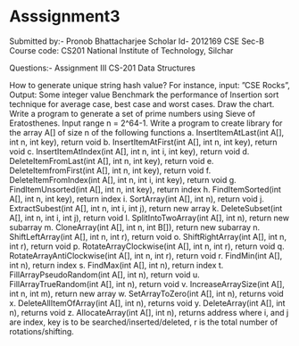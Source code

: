 # Asssignment3

Submitted by:-
Pronob Bhattacharjee
Scholar Id- 2012169
CSE Sec-B
Course code: CS201
National Institute of Technology, Silchar

Questions:- Assignment III CS-201 Data Structures

How to generate unique string hash value? For instance, input: ”CSE Rocks”, Output: Some integer value Benchmark the performance of Insertion sort technique for average case, best case and worst cases. Draw the chart. Write a program to generate a set of prime numbers using Sieve of Eratosthenes. Input range n = 2^64-1. Write a program to create library for the array A[] of size n of the following functions a. InsertItemAtLast(int A[], int n, int key), return void b. InsertItemAtFirst(int A[], int n, int key), return void c. InsertItemAtIndex(int A[], int n, int i, int key), return void d. DeleteItemFromLast(int A[], int n, int key), return void e. DeleteItemfromFirst(int A[], int n, int key), return void f. DeleteItemFromIndex(int A[], int n, int i, int key), return void g. FindItemUnsorted(int A[], int n, int key), return index h. FindItemSorted(int A[], int n, int key), return index i. SortArray(int A[], int n), return void j. ExtractSubest(int A[], int n, int i, int j), return new array k. DeleteSubset(int A[], int n, int i, int j), return void l. SplitIntoTwoArray(int A[], int n), return new subarray m. CloneArray(int A[], int n, int B[]), return new subarray n. ShiftLeftArray(int A[], int n, int r), return void o. ShiftRightArray(int A[], int n, int r), return void p. RotateArrayClockwise(int A[], int n, int r), return void q. RotateArrayAntiClockwise(int A[], int n, int r), return void r. FindMin(int A[], int n), return index s. FindMax(int A[], int n), return index t. FillArrayPseudoRandom(int A[], int n), return void u. FillArrayTrueRandom(int A[], int n), return void v. IncreaseArraySize(int A[], int n, int m), return new array w. SetArrayToZero(int A[], int n), returns void x. DeleteAllItemOfArray(int A[], int n), returns void y. DeleteArray(int A[], int n), returns void z. AllocateArray(int A[], int n), returns address where i, and j are index, key is to be searched/inserted/deleted, r is the total number of rotations/shifting.
